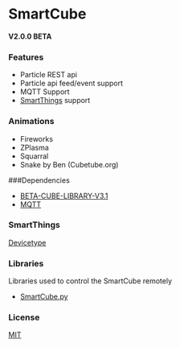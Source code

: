 # SmartCube
<b> V2.0.0 BETA</b> 

### Features
* Particle REST api
* Particle api feed/event support
* MQTT Support
* <a href="https://www.smartthings.com/">SmartThings</a> support

### Animations
* Fireworks
* ZPlasma
* Squarral
* Snake by Ben (Cubetube.org)

###Dependencies
* <a href="https://github.com/wmoecke/beta-cube-library-v3">BETA-CUBE-LIBRARY-V3.1</a>
* <a href="https://github.com/hirotakaster/MQTT">MQTT</a>
 
### SmartThings
<a href="https://github.com/thetestgame/SmartThingsProjects/tree/master/devicetypes/thetestgame/l3d-smart-cube.src">Devicetype</a>

### Libraries
Libraries used to control the SmartCube remotely
* <a href="">SmartCube.py</a>

### License
<a href="https://github.com/NxtInterlude/SmartCube/blob/master/LICENSE">MIT</a>
